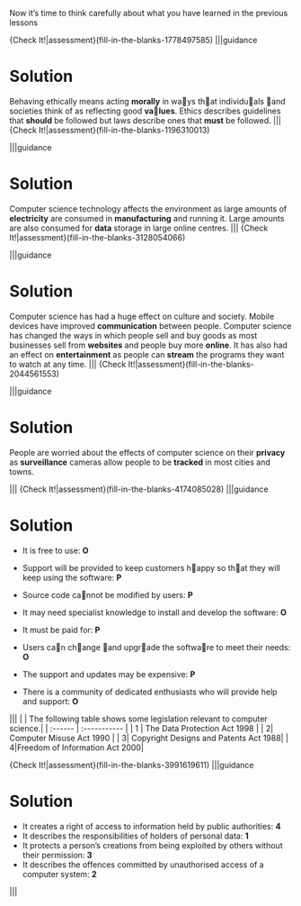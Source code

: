
Now it’s time to think carefully about what you have learned in the previous lessons

{Check It!|assessment}(fill-in-the-blanks-1778497585)
|||guidance
# Solution
Behaving ethically means acting **morally** in ways that individuals and societies think of as reflecting good **values**. Ethics describes guidelines that **should** be followed but laws describe ones that **must** be followed.
|||
{Check It!|assessment}(fill-in-the-blanks-1196310013)

|||guidance
# Solution
Computer science technology affects the environment as large amounts of **electricity** are consumed in **manufacturing** and running it. Large amounts are also consumed for **data** storage in large online centres.
|||
{Check It!|assessment}(fill-in-the-blanks-3128054066)

|||guidance
# Solution
Computer science has had a huge effect on culture and society. Mobile devices have improved **communication** between people. Computer science has changed the ways in which people sell and buy goods as most businesses sell from **websites** and people buy more **online**. It has also had an effect on **entertainment** as people can **stream** the programs they want to watch at any time.
|||
{Check It!|assessment}(fill-in-the-blanks-2044561553)

|||guidance
# Solution
People are worried about the effects of computer science on their **privacy** as **surveillance** cameras allow people to be **tracked** in most cities and towns.

|||
{Check It!|assessment}(fill-in-the-blanks-4174085028)
|||guidance
# Solution
- It is free to use: **O**

- Support will be provided to keep customers happy so that they will keep using the software: **P**

- Source code cannot be modified by users: **P**

- It may need specialist knowledge to install and develop the software: **O**

- It must be paid for: **P**

- Users can change and upgrade the software to meet their needs: **O**

- The support and updates may be expensive: **P**

- There is a community of dedicated enthusiasts who will provide help and support: **O**

|||
|  | The following table shows some legislation relevant to computer science.|
| :------ | :----------- |
| 1 | The Data Protection Act 1998 |
| 2| Computer Misuse Act 1990 |
| 3| Copyright Designs and Patents Act 1988|
| 4|Freedom of Information Act 2000|


{Check It!|assessment}(fill-in-the-blanks-3991619611)
|||guidance
# Solution

- It creates a right of access to information held by public authorities: **4**
- It describes the responsibilities of holders of personal data: **1**
- It protects a person’s creations from being exploited by others without their permission: **3**
- It describes the offences committed by unauthorised access of a computer system: **2**



|||
